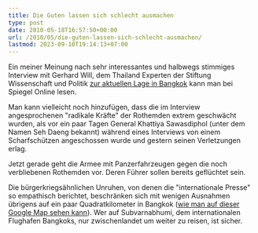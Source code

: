 ```yaml
---
title: Die Guten lassen sich schlecht ausmachen
type: post
date: 2010-05-18T16:57:50+00:00
url: /2010/05/die-guten-lassen-sich-schlecht-ausmachen/
lastmod: 2023-09-10T19:14:13+07:00
---
```

Ein meiner Meinung nach sehr interessantes und halbwegs stimmiges Interview mit Gerhard Will, dem Thailand Experten der Stiftung Wissenschaft und Politik [zur aktuellen Lage in Bangkok][1] kann man bei Spiegel Online lesen.

Man kann vielleicht noch hinzufügen, dass die im Interview angesprochenen "radikale Kräfte" der Rothemden extrem geschwächt wurden, als vor ein paar Tagen General Khattiya Sawasdiphol (unter dem Namen Seh Daeng bekannt) während eines Interviews von einem Scharfschützen angeschossen wurde und gestern seinen Verletzungen erlag.

Jetzt gerade geht die Armee mit Panzerfahrzeugen gegen die noch verbliebenen Rothemden vor. Deren Führer sollen bereits geflüchtet sein.

Die bürgerkriegsähnlichen Unruhen, von denen die "internationale Presse" so empathisch berichtet, beschränken sich mit wenigen Ausnahmen übrigens auf ein paar Quadratkilometer in Bangkok ([wie man auf dieser Google Map sehen kann][2]). Wer auf Subvarnabhumi, dem internationalen Flughafen Bangkoks, nur zwischenlandet um weiter zu reisen, ist sicher.

 [1]: http://www.spiegel.de/politik/ausland/0,1518,695441,00.html
 [2]: http://maps.google.com/maps/ms?ie=UTF8&hl=en&msa=0&msid=116480606892254086046.0004817fafbb87b0951c0&t=h&z=11
